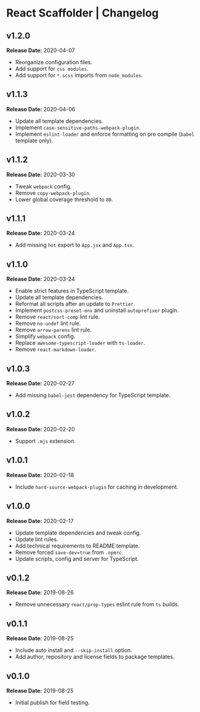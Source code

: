 # React Scaffolder | Changelog

## v1.2.0

**Release Date:** 2020-04-07

* Reorganize configuration files.
* Add support for `css modules`.
* Add support for `*.scss` imports from `node_modules`.

## v1.1.3

**Release Date:** 2020-04-06

* Update all template dependencies.
* Implement `case-sensitive-paths-webpack-plugin`.
* Implement `eslint-loader` and enforce formatting on pre compile (`babel` template only).

## v1.1.2

**Release Date:** 2020-03-30

* Tweak `webpack` config.
* Remove `copy-webpack-plugin`.
* Lower global coverage threshold to `80`.

## v1.1.1

**Release Date:** 2020-03-24

* Add missing `hot` export to `App.jsx` and `App.tsx`.

## v1.1.0

**Release Date:** 2020-03-24

* Enable strict features in TypeScript template.
* Update all template dependencies.
* Reformat all scripts after an update to `Prettier`.
* Implement `postcss-preset-env` and uninstall `autoprefixer` plugin.
* Remove `react/sort-comp` lint rule.
* Remove `no-undef` lint rule.
* Remove `arrow-parens` lint rule.
* Simplify `webpack` config.
* Replace `awesome-typescript-loader` with `ts-loader`.
* Remove `react-markdown-loader`.

## v1.0.3

**Release Date:** 2020-02-27

* Add missing `babel-jest` dependency for TypeScript template.

## v1.0.2

**Release Date:** 2020-02-20

* Support `.mjs` extension.

## v1.0.1

**Release Date:** 2020-02-18

* Include `hard-source-webpack-plugin` for caching in development.

## v1.0.0

**Release Date:** 2020-02-17

* Update template dependencies and tweak config.
* Update lint rules.
* Add technical requirements to README template.
* Remove forced `save-dev=true` from `.npmrc`.
* Update scripts, config and server for TypeScript.

## v0.1.2

**Release Date:** 2019-08-26

* Remove unnecessary `react/prop-types` eslint rule from `ts` builds.

## v0.1.1

**Release Date:** 2019-08-25

* Include auto install and `--skip-install` option.
* Add author, repository and license fields to package templates.

## v0.1.0

**Release Date:** 2019-08-25

* Initial publish for field testing.
